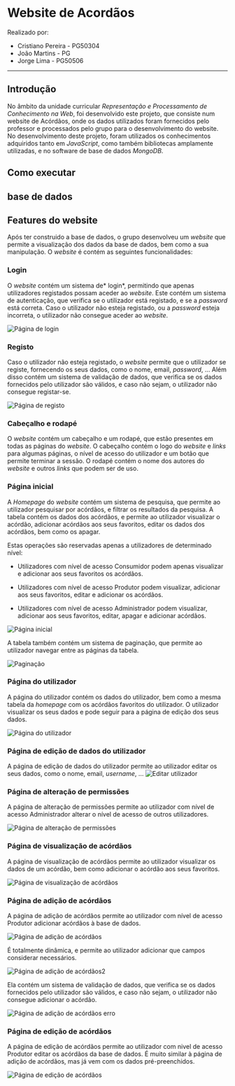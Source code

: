 # Website de Acordãos

Realizado por:

- Cristiano Pereira - PG50304
- João Martins - PG
- Jorge Lima - PG50506

---

## Introdução

No âmbito da unidade curricular *Representação e Processamento de Conhecimento na Web*, foi desenvolvido este projeto, que consiste num website de Acórdãos, onde os dados utilizados foram fornecidos pelo professor e processados pelo grupo para o desenvolvimento do website. No desenvolvimento deste projeto, foram utilizados os conhecimentos adquiridos tanto em *JavaScript*, como também bibliotecas amplamente utilizadas, e no software de base de dados *MongoDB*.

## Como executar



## base de dados


## Features do website

Após ter construido a base de dados, o grupo desenvolveu um *website* que permite a visualização dos dados da base de dados, bem como a sua manipulação. O *website* é contém as seguintes funcionalidades:
### Login

O *website* contém um sistema de* login*, permitindo que apenas utilizadores registados possam aceder ao *website*. Este contém um sistema de autenticação, que verifica se o utilizador está registado, e se a *password* está correta. Caso o utilizador não esteja registado, ou a *password* esteja incorreta, o utilizador não consegue aceder ao *website*.

![Página de login](images/login.png)

### Registo

Caso o utilizador não esteja registado, o *website* permite que o utilizador se registe, fornecendo os seus dados, como o nome, email, *password*, … Além disso contém um sistema de validação de dados, que verifica se os dados fornecidos pelo utilizador são válidos, e caso não sejam, o utilizador não consegue registar-se.

![Página de registo](images/register.png)

### Cabeçalho e rodapé

O *website* contém um cabeçalho e um rodapé, que estão presentes em todas as páginas do *website*.
O cabeçalho contém o logo do *website* e *links* para algumas páginas, o nível de acesso do utilizador e um botão que permite terminar a sessão.
O rodapé contém o nome dos autores do *website* e outros *links* que podem ser de uso.

### Página inicial

A *Homepage* do *website* contém  um sistema de pesquisa, que permite ao utilizador pesquisar por acórdãos, e filtrar os resultados da pesquisa. A tabela contém os dados dos acórdãos, e permite ao utilizador visualizar o acórdão, adicionar acórdãos aos seus favoritos, editar os dados dos acórdãos, bem como os apagar.

Estas operações são reservadas apenas a utilizadores de determinado nível:

- Utilizadores com nível de acesso Consumidor podem apenas visualizar e adicionar aos seus favoritos os acórdãos.

- Utilizadores com nível de acesso Produtor podem visualizar, adicionar aos seus favoritos, editar e adicionar os acórdãos.

- Utilizadores com nível de acesso Administrador podem visualizar, adicionar aos seus favoritos, editar, apagar e adicionar acórdãos.

![Página inicial](images/homepage.png)

A tabela também contém um sistema de paginação, que permite ao utilizador navegar entre as páginas da tabela.

![Paginação](images/pag.png)


### Página do utilizador

A página do utilizador contém os dados do utilizador, bem como a mesma tabela da *homepage* com os acórdãos favoritos do utilizador. O utilizador visualizar os seus dados e pode seguir para a página de edição dos seus dados.

![Página do utilizador](images/userPage.png)

### Página de edição de dados do utilizador

A página de edição de dados do utilizador permite ao utilizador editar os seus dados, como o nome, email, *username*, …
![Editar utilizador](images/editUser.png)


### Página de alteração de permissões

A página de alteração de permissões permite ao utilizador com nível de acesso Administrador alterar o nível de acesso de outros utilizadores.

![Página de alteração de permissões](images/permissions.png)

### Página de visualização de acórdãos

A página de visualização de acórdãos permite ao utilizador visualizar os dados de um acórdão, bem como adicionar o acórdão aos seus favoritos.

![Página de visualização de acórdãos](images/viewAcordao.png)

### Página de adição de acórdãos

A página de adição de acórdãos permite ao utilizador com nível de acesso Produtor adicionar acórdãos à base de dados.

![Página de adição de acórdãos](images/addAcordao.png)

É totalmente dinâmica, e permite ao utilizador adicionar que campos considerar necessários.

![Página de adição de acórdãos2](images/addAcordao2.png)

Ela contém um sistema de validação de dados, que verifica se os dados fornecidos pelo utilizador são válidos, e caso não sejam, o utilizador não consegue adicionar o acórdão.

![Página de adição de acórdãos erro](images/addAcordaoError.png)

### Página de edição de acórdãos

A página de edição de acórdãos permite ao utilizador com nivel de acesso Produtor editar os acórdãos da base de dados. É muito similar à página de adição de acórdãos, mas já vem com os dados pré-preenchidos.

![Página de edição de acórdãos](images/editAcordao.png)
